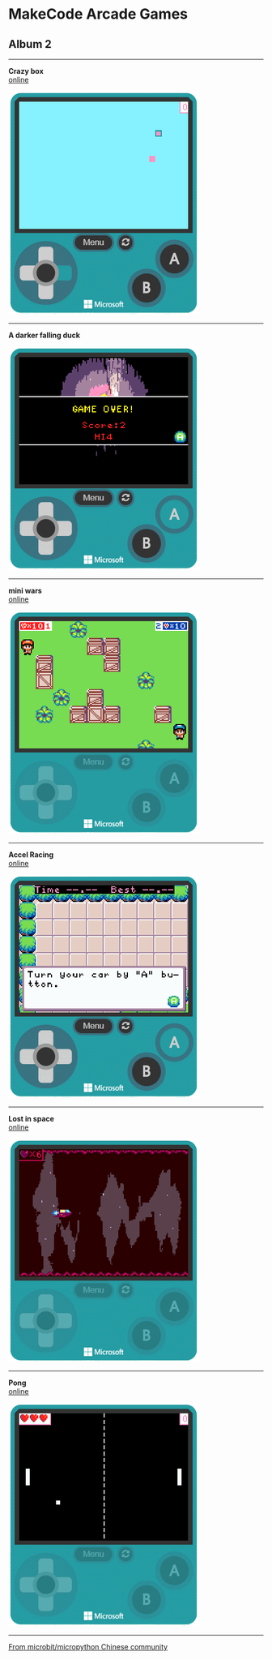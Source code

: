 # MakeCode Arcade Games
## Album 2

---------

**Crazy box**  
[online](https://arcade.makecode.com/16679-54048-79801-12115)

![](arcade-Crazy-box.gif)

---------

**A darker falling duck**  

![](arcade-Falling-Duck-NIGHTS.gif)

---------

**mini wars**  
[online](https://arcade.makecode.com/09363-09116-82494-33886)

![](arcade-mini-wars.gif)

---------

**Accel Racing**  
[online](https://arcade.makecode.com/86233-37819-25265-86211)

![](arcade-Accel-Racing.gif)

---------

**Lost in space**  
[online](https://arcade.makecode.com/73476-79703-19901-67382)

![](arcade-Lost-in-space.gif)

---------

**Pong**  
[online](https://arcade.makecode.com/23599-15213-94550-19256)

![](arcade-Pong.gif)

---------



[From microbit/micropython Chinese community](http://www.micropython.org.cn)
